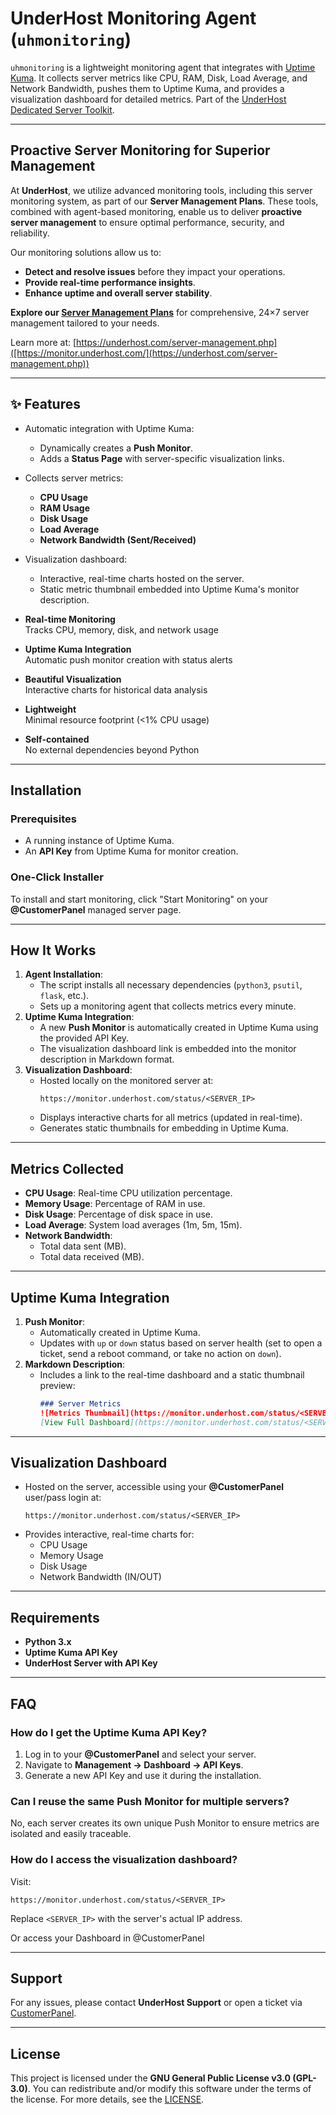 # UnderHost Monitoring Agent (`uhmonitoring`)

`uhmonitoring` is a lightweight monitoring agent that integrates with [Uptime Kuma](https://github.com/louislam/uptime-kuma). It collects server metrics like CPU, RAM, Disk, Load Average, and Network Bandwidth, pushes them to Uptime Kuma, and provides a visualization dashboard for detailed metrics.  Part of the [UnderHost Dedicated Server Toolkit](https://underhost.com/servers.php).

---

## Proactive Server Monitoring for Superior Management

At **UnderHost**, we utilize advanced monitoring tools, including this server monitoring system, as part of our **Server Management Plans**. These tools, combined with agent-based monitoring, enable us to deliver **proactive server management** to ensure optimal performance, security, and reliability.

Our monitoring solutions allow us to:
- **Detect and resolve issues** before they impact your operations.
- **Provide real-time performance insights**.
- **Enhance uptime and overall server stability**.

**Explore our [Server Management Plans](https://customerpanel.ca/client/store/server-management)** for comprehensive, 24×7 server management tailored to your needs.

Learn more at: [https://underhost.com/server-management.php]([https://monitor.underhost.com/](https://underhost.com/server-management.php))

---

## ✨ Features
- Automatic integration with Uptime Kuma:
  - Dynamically creates a **Push Monitor**.
  - Adds a **Status Page** with server-specific visualization links.
- Collects server metrics:
  - **CPU Usage**
  - **RAM Usage**
  - **Disk Usage**
  - **Load Average**
  - **Network Bandwidth (Sent/Received)**
- Visualization dashboard:
  - Interactive, real-time charts hosted on the server.
  - Static metric thumbnail embedded into Uptime Kuma's monitor description.

- **Real-time Monitoring**  
  Tracks CPU, memory, disk, and network usage
- **Uptime Kuma Integration**  
  Automatic push monitor creation with status alerts
- **Beautiful Visualization**  
  Interactive charts for historical data analysis
- **Lightweight**  
  Minimal resource footprint (<1% CPU usage)
- **Self-contained**  
  No external dependencies beyond Python


---

## Installation

### Prerequisites
- A running instance of Uptime Kuma.
- An **API Key** from Uptime Kuma for monitor creation.

### One-Click Installer
To install and start monitoring, click "Start Monitoring" on your **@CustomerPanel** managed server page.

---

## How It Works
1. **Agent Installation**:
   - The script installs all necessary dependencies (`python3`, `psutil`, `flask`, etc.).
   - Sets up a monitoring agent that collects metrics every minute.
2. **Uptime Kuma Integration**:
   - A new **Push Monitor** is automatically created in Uptime Kuma using the provided API Key.
   - The visualization dashboard link is embedded into the monitor description in Markdown format.
3. **Visualization Dashboard**:
   - Hosted locally on the monitored server at:
     ```
     https://monitor.underhost.com/status/<SERVER_IP>
     ```
   - Displays interactive charts for all metrics (updated in real-time).
   - Generates static thumbnails for embedding in Uptime Kuma.

---

## Metrics Collected
- **CPU Usage**: Real-time CPU utilization percentage.
- **Memory Usage**: Percentage of RAM in use.
- **Disk Usage**: Percentage of disk space in use.
- **Load Average**: System load averages (1m, 5m, 15m).
- **Network Bandwidth**:
  - Total data sent (MB).
  - Total data received (MB).

---

## Uptime Kuma Integration
1. **Push Monitor**:
   - Automatically created in Uptime Kuma.
   - Updates with `up` or `down` status based on server health (set to open a ticket, send a reboot command, or take no action on `down`).
2. **Markdown Description**:
   - Includes a link to the real-time dashboard and a static thumbnail preview:
     ```markdown
     ### Server Metrics
     ![Metrics Thumbnail](https://monitor.underhost.com/status/<SERVER_IP>/thumbnail.png)
     [View Full Dashboard](https://monitor.underhost.com/status/<SERVER_IP>)
     ```

---

## Visualization Dashboard
- Hosted on the server, accessible using your **@CustomerPanel** user/pass login at:
  ```
  https://monitor.underhost.com/status/<SERVER_IP>
  ```
- Provides interactive, real-time charts for:
  - CPU Usage
  - Memory Usage
  - Disk Usage
  - Network Bandwidth (IN/OUT)

---

## Requirements
- **Python 3.x**
- **Uptime Kuma API Key**
- **UnderHost Server with API Key**

---

## FAQ

### How do I get the Uptime Kuma API Key?
1. Log in to your **@CustomerPanel** and select your server.
2. Navigate to **Management → Dashboard → API Keys**.
3. Generate a new API Key and use it during the installation.

### Can I reuse the same Push Monitor for multiple servers?
No, each server creates its own unique Push Monitor to ensure metrics are isolated and easily traceable.

### How do I access the visualization dashboard?
Visit:
```
https://monitor.underhost.com/status/<SERVER_IP>
```
Replace `<SERVER_IP>` with the server's actual IP address.

Or access your Dashboard in @CustomerPanel

---

## Support
For any issues, please contact **UnderHost Support** or open a ticket via [CustomerPanel](https://customerpanel.ca/client/clientarea.php).

---

## License
This project is licensed under the **GNU General Public License v3.0 (GPL-3.0)**. You can redistribute and/or modify this software under the terms of the license. For more details, see the [LICENSE](https://www.gnu.org/licenses/gpl-3.0.html).
